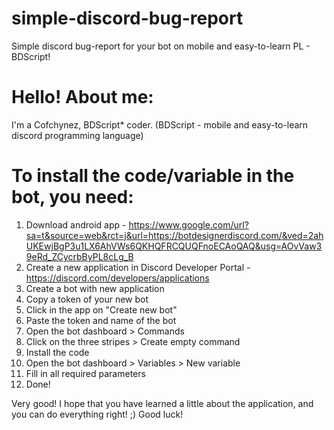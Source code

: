 # simple-discord-bug-report
Simple discord bug-report for your bot on mobile and easy-to-learn PL - BDScript!

# Hello! About me: 
I'm a Cofchynez, BDScript* coder.
(BDScript - mobile and easy-to-learn discord programming language)

# To install the code/variable in the bot, you need:

1. Download android app - https://www.google.com/url?sa=t&source=web&rct=j&url=https://botdesignerdiscord.com/&ved=2ahUKEwjBgP3u1LX6AhVWs6QKHQFRCQUQFnoECAoQAQ&usg=AOvVaw39eRd_ZCycrbByPL8cLg_B
2. Create a new application in Discord Developer Portal - https://discord.com/developers/applications
3. Create a bot with new application
4. Copy a token of your new bot
5. Click in the app on "Create new bot"
6. Paste the token and name of the bot
7. Open the bot dashboard > Commands
8. Click on the three stripes > Create empty command
9. Install the code
10. Open the bot dashboard > Variables > New variable
11. Fill in all required parameters
12. Done!

Very good! 
I hope that you have learned a little about the application, and you can do everything right! ;) 
Good luck!

